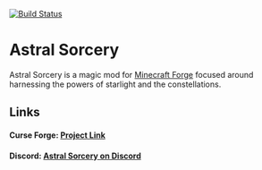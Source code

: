 [![Build Status](https://jenkins.hellfiredev.net/job/AstralSorcery/job/master/badge/icon)](https://jenkins.hellfiredev.net/job/AstralSorcery/job/master/)

# Astral Sorcery

Astral Sorcery is a magic mod for [Minecraft Forge](https://files.minecraftforge.net) 
focused around harnessing the powers of starlight and the constellations.

## Links

#### Curse Forge: [Project Link](https://minecraft.curseforge.com/projects/astral-sorcery)
#### Discord: [Astral Sorcery on Discord](https://discord.gg/q37VRcT)
